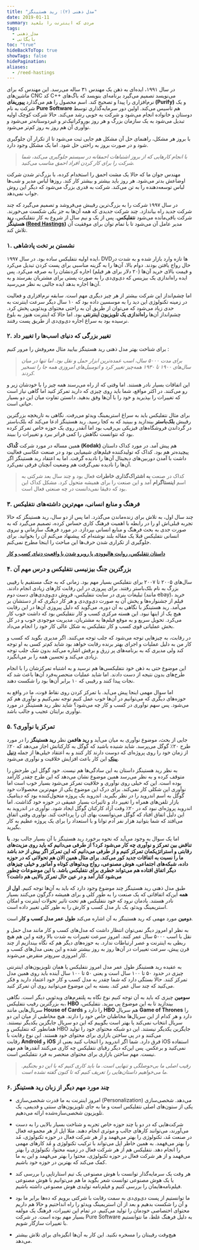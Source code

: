 ```yaml
---
title: "مدل ذهنی (۲): رید هستینگز"
date: 2019-01-11
summary: مردی که اینترنت را بلعید
tags:
  - مدل_ذهنی
  - بایگانی
toc: "true"
hideBackToTop: true
showTags: false
hidePagination: 
aliases:
  - /reed-hastings
---
```

در سال ۱۹۹۱، ایده‌ای به ذهن یک مهندس ۳۱ ساله می‌رسد. این مهندس‌ که برای ماشین‌های CNC کد C++ می‌نویسد تصمیم می‌گیرد برنامه‌ای بنویسد که باگ‌های نرم‌افزاری را پیدا و تصحیح کند. اسم محصول را هم می‌گذارد **پیوریفای (Purify)** و یک شرکت به نام **Pure Software** هم تاسیس می‌کند. اولین دور سرمایه‌گذاری توسط دوستان و خانواده انجام می‌شود و شرکت به خوبی رشد می‌کند. حالا شرکت کوچک اولیه تبدیل می‌شود به یک سازمان بزرگ و هر روز بوروکراتیک‌تر و غیردوستانه‌تر می‌شود و نوآوری آن هم روز به روز کم‌تر می‌شود.

با بروز هر مشکل، راهنمای حل آن مشکل هم جایی ثبت می‌شود تا از تکرار آن جلوگیری شود و در صورت بروز به راحتی حل شود. اما یک مشکل وجود دارد.

> _با انجام کارهایی که از بروز اشتباهات احمقانه در سیستم جلوگیری می‌کند، شما شرکت را برای کار کردن افراد احمق مناسب می‌کنید._

مهندس جوان ما که حالا یک مشت احمق را استخدام کرده، با بزرگ‌تر شدن شرکت اوضاعش بدتر می‌شود. هر روز باید بیشتر و بیشتر کار کند. روزها لباس مدیر و شب‌ها لباس توسعه‌دهنده را به تن می‌کند. شرکت به قدری بزرگ‌ می‌شود که دیگر این روش جواب نمی‌دهد.

در سال ۱۹۹۷ شرکت را به بزرگ‌ترین رقیبش می‌فروشد و تصمیم می‌گیرد که چند شرکت جدید راه بیاندازد. چند شرکت جدیدی که همه آن‌ها به جز یکی شکست می‌خورند. شرکت باقی‌مانده می‌شود **نتفلیکس.** پس از یک و نیم سال از شروع به کار نتفلیکس، **رید هستینگز (**[**Reed Hastings**](https://en.wikipedia.org/wiki/Reed_Hastings)**)** مدیر عامل آن می‌شود تا با تمام توان برای موفقیت آن تلاش کند.

### ۱. نشستن بر تخت پادشاهی

ایده اولیه نتفلیکس ساده بود. در سال ۱۹۹۷، DVDها تازه وارد بازار شده‌ و به شدت در حال رواج یافتن بودند. دوام بالا، آن‌ها را به گزینه مناسبی برای پست کردن تبدیل می‌کرد و قیمت بالای خرید آن‌ها (۲۰ دلار برای هر فیلم) اجاره کردنشان را به صرفه می‌کرد. پس ایده راه‌اندازی یک بیزینس که دی‌وی‌دی را به صورت پستی برای مشتریان بفرستد و به آن‌ها اجاره بدهد ایده جالبی به نظر می‌رسید.

اما چشم‌انداز این شرکت بیشتر از هر چیز دیگری مهم است. سابقه نرم‌افزاری و فعالیت در زمینه تکنولوژی این دید را به موسسین داده بود که ۱۰ سال دیگر سرعت اینترنت به حدی زیاد می‌شود که می‌توان از طریق آن به راحتی محتوای ویدئویی پخش کرد. چشم‌انداز آن‌ها **راه‌اندازی یک تلویزیون اینترنتی** بود. اما حالا که اینترنت هنوز به بلوغ نرسیده بود به سراغ اجاره دی‌وی‌دی از طریق پست رفتند.

### ۲. تغییر بزرگی که دنیای اسب‌ها را تغییر داد

برای شناخت بهتر مدل ذهنی رید هستینگز بیایید مثال معروفش را مرور کنیم :

> _برای مدت ۵۰۰۰ سال، اسب عمده‌ترین ابزار حمل و نقل بود. اما تنها در میان سال‌های ۱۹۰۰ تا ۱۹۳۰ همه‌چیز تغییر کرد و اتومبیل‌های امروزی همه جا را تسخیر کردند._

این اتفاقات بسیار نادر هستند. اما وقتی که از راه می‌رسند همه چیز را با خودشان زیر و رو می‌کنند. در اکثر مواقع، شما باید روی چیزی که دارید تمرکز کنید اما گاهی نیاز است که تغییرات را بپذیرید و خود را با آن‌ها وفق بدهید. دانستن تفاوت میان این دو بسیار حیاتی است.

برای مثال نتفلیکس باید به سراغ استریمینگ ویدئو می‌رفت. نگاهی به تاریخچه بزرگترین رقیبش **بلک‌باستر** بیندازید و ببینید که به کجا رسید. رید هستینگز ادعا می‌کند که بلک‌باستر در گرداندن فروشگاه‌های فیزیکی بی‌رقیب بود اما آنقدر روی یک حوزه خاص تمرکز کرده بود که نتوانست نگاهش را کمی‌ فراتر ببرد و تغییرات را ببیند.

همین مساله در مورد شرکت **کُداک (****Kodak****)** هم پیش آمد. در مورد کداک داستان پیچیده‌تر هم بود. کداک که تولیدکننده فیلم‌های شیمیایی بود و در صنعت عکاسی فعالیت داشت با آمدن دوربین‌های دیجیتال آن‌ها را نادیده گرفت. اما به اعتقاد رید هستینگز اگر آن‌ها را نادیده نمی‌گرفت هم وضعیت آنچنان فرقی نمی‌کرد.

> کداک در صنعت **به اشتراک‌گذاری خاطرات** فعال بود و چند سال بعد شرکتی به اسم **اینستاگرام** آمد و این صنعت را برای همیشه متحول کرد. مشکل کداک این بود که دقیقا نمی‌دانست در چه صنعتی فعال است.

### ۳. فرهنگ و منابع انسانی، مهم‌ترین داشته‌های نتفلیکس

چند سال اول، به تلاش برای زنده‌ماندن می‌گذرد. اما پس از دو سال، رید هستینگز که حالا تجربه قبلی‌اش او را در رابطه با اهمیت فرهنگ کاری حساس کرده، تصمیم می‌گیرد که به صورت جدی به بحث فرهنگ و منابع انسانی بپردازد. در مورد فرهنگ سازمانی و نیروی انسانی نتفلیکس قبلا یک مقاله بلند نوشته‌ام که پیشنهاد می‌کنم آن را بخوانید. برای جلوگیری از تکراری شدن حرف‌ها این مباحث را اینجا مطرح نمی‌کنم.

[**داستان نتفلیکس، روایت هالیوودی یا روبرو شدن با واقعیت دنیای کسب و کار**](https://kakavand.me/%d8%af%d8%a7%d8%b3%d8%aa%d8%a7%d9%86-%d9%86%d8%aa%d9%81%d9%84%db%8c%da%a9%d8%b3-%d8%b1%d9%88%d8%a7%db%8c%d8%aa-%d9%87%d8%a7%d9%84%db%8c%d9%88%d9%88%d8%af%db%8c-%db%8c%d8%a7-%d8%b1%d9%88%d8%a8%d9%87/)

### ۴. بزرگترین جنگ بیزنیسی نتفلیکس و درس مهم آن

سال‌های ۲۰۰۵ تا ۲۰۰۷ برای نتفلیکس بسیار مهم بود. زمانی که به جنگ مستقیم با رقیبی بزرگ به نام بلک‌باستر رفتند. برای پیروزی در این رقابت کارهای زیادی انجام دادند. تبلیغات بنری در سایت نتفلیکس، فروش دی‌وی‌دی‌های دست دوم (مانند ebay)، خرید فیلم از جشنواره‌ها و پخش آن به صورت دی‌وی‌دی و هر کار دیگری که از دستشان بر می‌آمد. رید هستینگز با نگاهی به آن دوره، می‌گوید که دلیل پیروزی آن‌ها در این رقابت هیچ یک از اینها نبود. این هسته مرکزی کسب و کار نتفلیکس بود که داشت خوب کار می‌کرد. تحویل سریع و به موقع فیلم‌ها به مشتریان، مدیریت موجودی خوب و در کل بخش عملیاتی قوی کسب و کار نتفلیکس به شکل عالی کار خود را انجام می‌داد.

در رقابت، به چیزهایی توجه می‌شود که جلب توجه می‌کنند. اگر مدیری بگوید که کسب و کار من به دلیل عملیات و اجرای بهتر برنده رقابت خواهد بود شاید کم‌تر کسی به او توجه کند ولی مدیری که به برنامه‌های پر زرق و برقش اشاره می‌کند بدون شک جلب توجه زیادی می‌کند و تحسین همه را بر می‌انگیزد.

این موضوع حتی به ذهن خود نتفلیکسی‌ها هم نرسید و به اشتباه تمرکزشان را با انجام طرح‌های بدون نتیجه از دست دادند. اما شاید عملیات منحصربه‌فرد آن‌ها باعث شد که نجات پیدا کنند و رقیبی که ۱۰ برابر آن‌ها بود را شکست دهند.

اما سوال مهمی اینجا پیش می‌آید. با تمرکز کردن روی نقاط قوت، ما در واقع به حوزه‌های دیگری که می‌توانیم در آن‌ها خوب عمل کنیم توجه نمی‌کنیم و نوآوری هم کم می‌شود. پس سهم نوآوری در کسب و کار چه می‌شود؟ شاید نظر رید هستینگز در مورد نوآوری برایتان عجیب و جالب باشد.

### ۵. تمرکز یا نوآوری؟

جایی از بحث، موضوع نوآوری به میان می‌آید و **رید هافمن** نظر **رید هستینگز** را در مورد طرح ۲۰٪ گوگل می‌پرسد. شاید شنیده باشید که گوگل به کارکنانش اجاز می‌دهد که ۲۰٪ از زمان خود را روی پروژه‌ای که دوست دارند کار کنند و به اعتقاد خیلی‌ها از جمله **[دنیل پینک](https://www.ted.com/talks/dan_pink_on_motivation?language=en)** این کار باعث افزایش خلاقیت و نوآوری می‌شود.

به نظر رید هستینگز داستان به این سادگی‌ها هم نیست. خود گوگل این طرحش را متوقف کرده و به نظر می‌رسد همین موضوع نشان می‌دهد که این طرح چقدر کارآمد بوده است. این که خیلی روی نوآوری و خلاقیت تمرکز می‌شود بسیار خوب است اما نوآوری این شکلی کار نمی‌کند. برای درک این موضوع یکی از مهم‌ترین محصولات خود گوگل به اسم اندروید را در نظر بگیرید. اندروید یک پروژه متحول‌کننده بود که دینامیک بازار تلفن‌های همراه را تغییر داد و تاثیرات بسیار عمیقی در حوزه خود گذاشت. اما اندروید پروژه‌ای نبود که در ۲۰٪ وقت آزاد کارکنان گوگل ایجاد شود. نوآوری در اندروید به این دلیل اتفاق افتاد که گوگل می‌توانست بهای آن را پرداخت کند. نوآوری وقتی اتفاق می‌افتد که شما بتوانید هزار نفر آدم توانا و با استعداد را برای یک پروژه عظیم به کار بگیرید.

اما یک سوال به وجود می‌آید که نحوه برخورد رید هستینگز با آن بسیار جالب بود. **با تناقض بین تمرکز و نوآوری چه کار می‌شود کرد؟ از طرفی می‌دانیم که باید روی مزیت‌های رقابتی و استراتژیکمان تمرکز کنیم و از طرفی می‌دانیم که این تمرکز اگر بیش از حد باشد ما را نسبت به اتفاقات جدید کور می‌کند. برای مثال همین الان هم تحولاتی که در حوزه داده، شبکه‌های اجتماعی، هوش مصنوعی، رواج ویدئوهای کوتاه و آماتور و خیلی چیزهای دیگر اتفاق افتاده هم می‌تواند خطری برای نتفلیکس باشد. با این موضوعات چطور می‌شود کنار آمد و در عین حال تمرکز بالایی هم داشت؟**

طبق مدل ذهنی رید هستینگز چند موضوع وجود دارد که باید به آن‌ها توجه کنیم. **اول از همه** این‌که اتفاقاتی که یک صنعت را به طور کلی و برای همیشه دگرگون می‌کنند بسیار نادر هستند. یادمان نرود که خود نتفلیکس هم تحت تاثیر تحولات اینترنت و امکان استریمینگ ویدئو، یک بار مدل کسب و کارش را به طور کلی تغییر داده است.

**دومین** مورد مهمی که رید هستینگز به آن اشاره می‌کند **طول عمر مدل کسب و کار** است.

به نظر او امروز دیگر نمی‌توان انتظار داشت که مدل‌های کسب و کار مانند مدل حمل و نقل با اسب ۵۰۰۰ سال عمر کنند. امروز سرعت تغییرات به شدت بالا رفته و این هم هیچ ربطی به اینترنت و عصر ارتباطات ندارد. به حوزه‌های دیگر هم که نگاه بیندازیم از چند قرن پیش، سرعت تغییرات در آن‌ها روز به روز بیشتر شده و این یعنی مدل‌های کسب و کار امروزی سریع‌تر منقرض می‌شوند.

به عقیده رید هستینگز طول عمر مدل امروز نتفلیکس یا همان تلویزیون‌های اینترنتی چیزی در حدود ۵۰ تا ۱۰۰ سال است و یعنی ۵۰ تا ۱۰۰ سال آینده باید روی همین مدل تمرکز کنند. حالا بستگی دارد که شما چقدر به مدل کسب و کار خود اعتماد دارید و فکر می‌کنید که چند سال عمر کند. بسته به این موضوع می‌توانید روی آن تمرکز کنید.

**سومین** چیزی که باید به آن توجه کنیم نوع نگاه به پلتفرم‌های ویدئویی دیگر است. نگاهی به بزرگترین رقیب نتفلیکس، **HBO** بیندازید تا به این موضوع پی ببرید. نتفلیکس، سریال‌هایی مانند **House of Cards** را دارد و **HBO** هم سریال **Game of Thrones** را دارد و هر کدام از این سریال‌ها مخاطبان خاص خود را دارند. هیچ مخاطبی از میان این دو سریال انتخاب نمی‌کند یا بهتر است بگوییم که این دو سریال جایگزین یکدیگر نیستند. همانطور که نتفلیکس و HBO جایگزین یکدیگر نیستند. این دو شبکه محتوای خود را تولید می‌کنند و در پی ساختن بازاری برای محتوای خود هستند. این نوع رقابت با رقابت **Android** و **iOS** فرق دارد. شما اگر اندروید را انتخاب کنید یعنی از iOS استفاده نمی‌کنید و برعکس. پس این‌که دیگر رقبای نتفلیکس چه کاری می‌کنند آنقدرها هم مهم نیست. مهم ساختن بازاری برای محتوای منحصر به فرد نتفلیکس است.

> _رقیب اصلی ما بی‌حوصلگی و تنهایی است. ما باید کاری کنیم که با این دو بجنگیم. ما می‌خواهیم داستان‌هایی را تعریف کنیم که تا کنون گفته نشده است._

### ۶. چند مورد مهم دیگر از زبان رید هستینگز

- امروز اینترنت به ما قدرت شخصی‌سازی (Personalization) می‌دهد. شخصی‌سازی یکی از ستون‌های اصلی نتفلیکس است و ما به جای تلویزیون‌های سنتی و قدیمی، یک تلویزیون شخصی‌سازه‌شده ارائه می‌دهیم.

- شرکت‌هایی که در دو یا چند حوزه خاص تجربه و شناخت بسیار بالایی را به دست‌ می‌آورند، می‌توانند کارهای جالب و موثری انجام دهند. مثلا اپل از هر مجموعه فعال در صنعت مُد، تکنولوژی را بهتر می‌فهمد و از هر شرکت فعال در حوزه تکنولوژی، مُد را بهتر می‌فهمد. به همین خاطر اپل می‌تواند با ترکیب تکنولوژی و مُد کارهای مهمی را انجام دهد. نتفلیکس هم از هر شرکت فعال در زمینه محتوا، تکنولوژی را بهتر می‌فهمد و از هر شرکت فعال در حوزه تکنولوژی، محتوا را بهتر می‌فهمد و این به ما کمک می‌کند که بهترین در حوزه خود باشیم.

- هر وقت یک سرمایه‌گذار توانست با هوش مصنوعی یک تیم استارتاپی را بررسی کند یا یک هوش مصنوعی توانست شعر بگوید ما هم می‌توانیم با هوش مصنوعی فیلم‌نامه‌هایمان را بررسی کنیم و فیلم‌نامه تولیدی هوش مصنوعی داشته باشیم.

- ما توانستیم از پست دی‌وی‌دی به سمت رقابت با شرکتی برویم که ده‌ها برابر ما بود و آن را شکست بدهیم و بعد از آن استریمینگ ویدئو را راه انداختیم و حالا هم داریم محتوای اختصاصی خودمان را تولید می‌کنیم. در تمام این تغییرات، فرهنگ یک مولفه بسیار مهم بوده است. در شرکت Pure Software به دلیل فرهنگ غلط، ما نتوانستیم با تغییرات سازگار شویم.

- هیچ‌وقت رقیبتان را مسخره نکنید. این کار به آن‌ها انگیزه‌ای برای تلاش بیشتر می‌دهد.